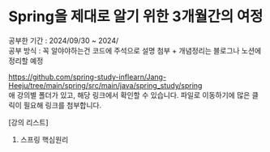 # Spring을 제대로 알기 위한 3개월간의 여정 
공부한 기간 : 2024/09/30 ~ 2024/           <br>
공부 방식 : 꼭 알야야하는건 코드에 주석으로 설명 첨부 + 개념정리는 블로그나 노션에 정리할 예정 <br>

https://github.com/spring-study-inflearn/Jang-Heeju/tree/main/spring/src/main/java/spring_study/spring <br>
애 강의별 폴더가 있고, 해당 링크에서 확인할 수 있습니다. 파일로 이동하기에 많은 클릭이 필요해 링크를 첨부합니다.<br>

[강의 리스트] <br>
1. 스프링 핵심원리
